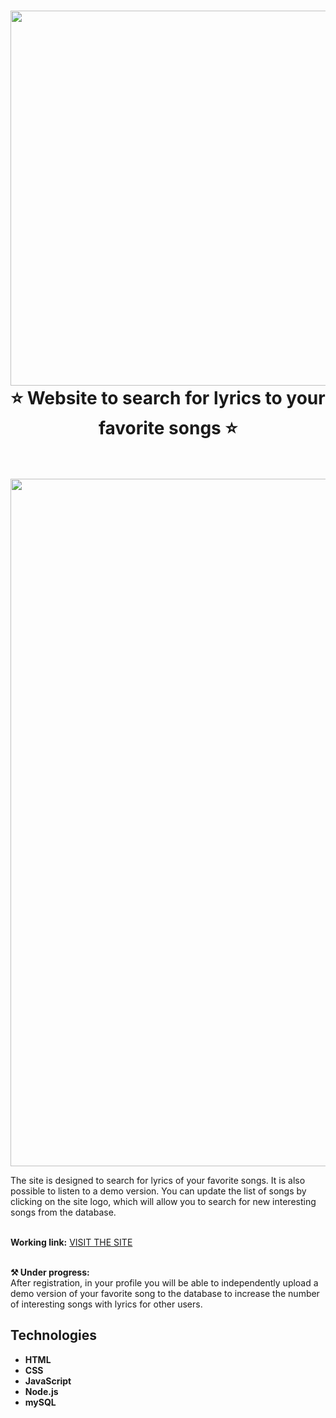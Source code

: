 <div align="center">
    <h1>  <img src="https://user-images.githubusercontent.com/74038190/212744287-14f66c13-5458-40dc-9244-8ff533fc8f4a.gif" width="600"> <br>
          ⭐ Website to search for lyrics to your favorite songs ⭐  <br><br>
           </h1>
</div>

<div align="center">
  <img src="https://github.com/Dezmond152/AraGanYa-website/blob/03b57d9d6c9c6c557161f81b06b5b15dd5ef4ed9/AraGanYa/git.gif" width="1100" />
</div>

The site is designed to search for lyrics of your favorite songs. It is also possible to listen to a demo version. You can update the list of songs by clicking on the site logo, which will allow you to search for new interesting songs from the database.<br><br>
    
**Working link:** <a href="http://185.253.7.121:3000" target="_blank">VISIT THE SITE</a><br><br>


**⚒️ Under progress:**<br>
After registration, in your profile you will be able to independently upload a demo version of your favorite song to the database to increase the number of interesting songs with lyrics for other users.

## Technologies
- **HTML**
- **CSS**
- **JavaScript**
- **Node.js**
- **mySQL**
